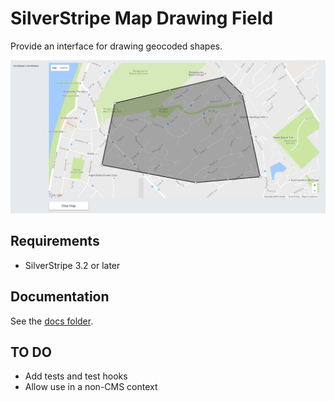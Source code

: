 # SilverStripe Map Drawing Field

Provide an interface for drawing geocoded shapes.

![Main view](docs/en/images/main.jpg)

## Requirements

- SilverStripe 3.2 or later

## Documentation

See the [docs folder](docs/en/index.md).

## TO DO

- Add tests and test hooks
- Allow use in a non-CMS context